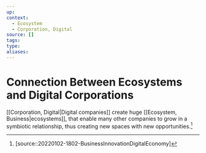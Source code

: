 ```yaml
---
up:
context:
  - Ecosystem
  - Corporation, Digital
source: []
tags: 
type:
aliases:
---
```


# Connection Between Ecosystems and Digital Corporations

[[Corporation, Digital|Digital companies]] create huge [[Ecosystem, Business|ecosystems]], that enable many other companies to grow in a symbiotic relationship, thus creating new spaces with new opportunities.[^1]

[^1]: [source::20220102-1802-BusinessInnovationDigitalEconomy]

